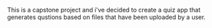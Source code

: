 This is a capstone project and i've decided to create a quiz app that generates qustions based on files that have been uploaded by a user.
